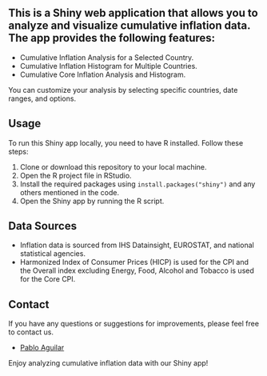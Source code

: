 ## This is a Shiny web application that allows you to analyze and visualize cumulative inflation data. The app provides the following features:

- Cumulative Inflation Analysis for a Selected Country.
- Cumulative Inflation Histogram for Multiple Countries.
- Cumulative Core Inflation Analysis and Histogram.

You can customize your analysis by selecting specific countries, date ranges, and options.

## Usage

To run this Shiny app locally, you need to have R installed. Follow these steps:

1. Clone or download this repository to your local machine.
2. Open the R project file in RStudio.
3. Install the required packages using `install.packages("shiny")` and any others mentioned in the code.
4. Open the Shiny app by running the R script.

## Data Sources

- Inflation data is sourced from IHS Datainsight, EUROSTAT, and national statistical agencies.
- Harmonized Index of Consumer Prices (HICP) is used for the CPI and the Overall index excluding Energy, Food, Alcohol and Tobacco is used for the Core CPI.

## Contact

If you have any questions or suggestions for improvements, please feel free to contact us.

- [Pablo Aguilar](https://github.com/pabloapx)


Enjoy analyzing cumulative inflation data with our Shiny app!
